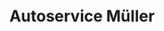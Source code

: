 ---
title: "Autoservice Müller"
url: /heilbad-heiligenstadt/autoservice-mueller/
shop: Autowerkstatt
---